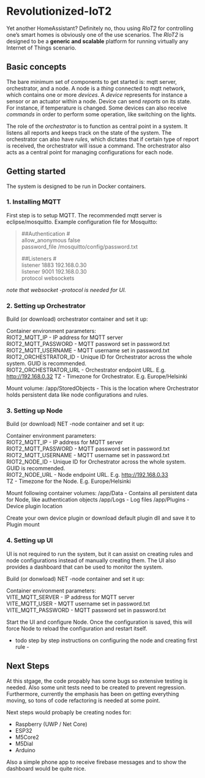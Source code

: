 # Revolutionized-IoT2
Yet another HomeAssistant? Definitely no, thou using *RIoT2* for controlling one’s smart homes is obviously one of the use scenarios. The *RIoT2* is designed to be a **generic and scalable** platform for running virtually any Internet of Things scenario.


## Basic concepts
The bare minimum set of components to get started is: mqtt server, orchestrator, and a node. A node is a *thing* connected to mqtt network, which contains one or more *devices*. A *device* represents for instance a sensor or an actuator within a node. Device can send *reports* on its state. For instance, if temperature is changed. Some devices can also receive *commands* in order to perform some operation, like switching on the lights. 

The role of the *orchestrator* is to function as central point in a system. It listens all reports and keeps track on the state of the system. The orchestrator can also have *rules*, which dictates that if certain type of report is received, the orchestrator will issue a command. The orchestrator also acts as a central point for managing configurations for each node. 

## Getting started
The system is designed to be run in Docker containers.

### 1. Installing MQTT
First step is to setup MQTT. The recommended mqtt server is eclipse/mosquitto. Example configuration file for Mosquitto:

> ##Authentication #  
>allow_anonymous false  
>password_file /mosquitto/config/password.txt  
>  
> ##Listeners #  
>listener 1883 192.168.0.30  
>listener 9001 192.168.0.30  
>protocol websockets  

*note that websocket -protocol is needed for UI.*

### 2. Setting up Orchestrator
Build (or download) orchestrator container and set it up:

Container environment parameters:  
RIOT2_MQTT_IP - IP address for MQTT server  
RIOT2_MQTT_PASSWORD - MQTT password set in password.txt  
RIOT2_MQTT_USERNAME - MQTT username set in password.txt  
RIOT2_ORCHESTRATOR_ID - Unique ID for Orchestrator across the whole system. GUID is recommended.  
RIOT2_ORCHESTRATOR_URL - Orchestrator endpoint URL. E.g. http://192.168.0.32
TZ - Timezone for Orchestrator. E.g. Europe/Helsinki  
  
Mount volume: /app/StoredObjects - This is the location where Orchestrator holds persistent data like node configurations and rules.

### 3. Setting up Node
Build (or download) NET -node container and set it up:  

Container environment parameters:  
RIOT2_MQTT_IP - IP address for MQTT server  
RIOT2_MQTT_PASSWORD - MQTT password set in password.txt  
RIOT2_MQTT_USERNAME - MQTT username set in password.txt  
RIOT2_NODE_ID - Unique ID for Orchestrator across the whole system. GUID is recommended.  
RIOT2_NODE_URL - Node endpoint URL. E.g. http://192.168.0.33  
TZ - Timezone for the Node. E.g. Europe/Helsinki  

Mount following container volumes:
/app/Data - Contains all persistent data for Node, like authentication objects 
/app/Logs - Log files
/app/Plugins - Device plugin location

Create your own device plugin or download default plugin dll and save it to Plugin mount

### 4. Setting up UI
UI is not required to run the system, but it can assist on creating rules and node configurations instead of manually creating them. The UI also provides a dashboard that can be used to monitor the system.  

Build (or donwload) NET -node container and set it up:  

Container environment parameters:  
VITE_MQTT_SERVER - IP address for MQTT server  
VITE_MQTT_USER - MQTT username set in password.txt  
VITE_MQTT_PASSWORD - MQTT password set in password.txt  

Start the UI and configure Node. Once the configuration is saved, this will force Node to reload the configuration and restart itself. 

- todo step by step instructions on configuring the node and creating first rule -

## Next Steps

At this stgage, the code propably has some bugs so extensive testing is needed. Also some unit tests need to be created to prevent regression. 
Furthermore, currently the emphasis has been on getting everything moving, so tons of code refactoring is needed at some point. 

Next steps would probaply be creating nodes for: 
- Raspberry (UWP / Net Core)
- ESP32
- M5Core2
- M5Dial
- Arduino

Also a simple phone app to receive firebase messages and to show the dashboard would be quite nice.


